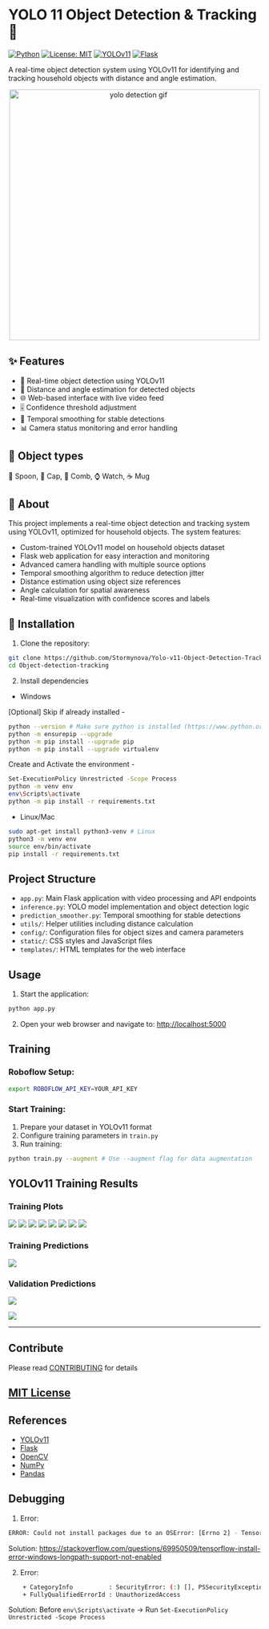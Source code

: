 # YOLO 11 Object Detection & Tracking 🎯
[![Python](https://img.shields.io/badge/python-v3.8+-blue.svg)](https://www.python.org/)
[![License: MIT](https://img.shields.io/badge/License-MIT-yellow.svg)](https://opensource.org/licenses/MIT)
[![YOLOv11](https://img.shields.io/badge/YOLO-v11-darkgreen.svg)](https://github.com/ultralytics/ultralytics)
[![Flask](https://img.shields.io/badge/flask-%23000.svg?logo=flask&logoColor=white)](https://flask.palletsprojects.com/)

A real-time object detection system using YOLOv11 for identifying and tracking household objects with distance and angle estimation.

<center><img src="./assets/cover.gif" alt="yolo detection gif" width="500"></center>

## ✨ Features

- 🎥 Real-time object detection using YOLOv11
- 📏 Distance and angle estimation for detected objects  
- 🌐 Web-based interface with live video feed
- 🎚️ Confidence threshold adjustment
- 🔄 Temporal smoothing for stable detections
- 📊 Camera status monitoring and error handling

## 🎯 Object types
🥄 Spoon, 🧢 Cap, 📏 Comb, ⌚ Watch, ☕ Mug

## 📖 About
This project implements a real-time object detection and tracking system using YOLOv11, optimized for household objects. The system features:

- Custom-trained YOLOv11 model on household objects dataset
- Flask web application for easy interaction and monitoring
- Advanced camera handling with multiple source options
- Temporal smoothing algorithm to reduce detection jitter
- Distance estimation using object size references
- Angle calculation for spatial awareness
- Real-time visualization with confidence scores and labels

## 🚀 Installation

1. Clone the repository: 
```bash
git clone https://github.com/Stormynova/Yolo-v11-Object-Detection-Tracking.git
cd Object-detection-tracking
``` 

2. Install dependencies
- Windows

[Optional] Skip if already installed -
```bash
python --version # Make sure python is installed (https://www.python.org/downloads/release/python-3100/)
python -m ensurepip --upgrade
python -m pip install --upgrade pip
python -m pip install --upgrade virtualenv
```
Create and Activate the environment - 
```bash
Set-ExecutionPolicy Unrestricted -Scope Process
python -m venv env
env\Scripts\activate
python -m pip install -r requirements.txt 
```
 
- Linux/Mac
```bash
sudo apt-get install python3-venv # Linux
python3 -m venv env
source env/bin/activate
pip install -r requirements.txt
```

## Project Structure

- `app.py`: Main Flask application with video processing and API endpoints
- `inference.py`: YOLO model implementation and object detection logic
- `prediction_smoother.py`: Temporal smoothing for stable detections
- `utils/`: Helper utilities including distance calculation
- `config/`: Configuration files for object sizes and camera parameters
- `static/`: CSS styles and JavaScript files
- `templates/`: HTML templates for the web interface

## Usage
1. Start the application:
```bash 
python app.py
```

2. Open your web browser and navigate to:
[http://localhost:5000](http://localhost:5000)

## Training

### Roboflow Setup:
```bash
export ROBOFLOW_API_KEY=YOUR_API_KEY
```

### Start Training:

1. Prepare your dataset in YOLOv11 format
2. Configure training parameters in `train.py`
3. Run training:

```bash
python train.py --augment # Use --augment flag for data augmentation
```

## YOLOv11 Training Results
### Training Plots
![](./runs/detect/household_objects-batch32-v11-alldata_e200/results.png)
![](./runs/detect/household_objects-batch32-v11-alldata_e200/confusion_matrix_normalized.png)
![](./runs/detect/household_objects-batch32-v11-alldata_e200/labels.jpg)
![](./runs/detect/household_objects-batch32-v11-alldata_e200/labels_correlogram.jpg)
![](./runs/detect/household_objects-batch32-v11-alldata_e200/F1_curve.png)
![](./runs/detect/household_objects-batch32-v11-alldata_e200/P_curve.png)
![](./runs/detect/household_objects-batch32-v11-alldata_e200/R_curve.png)
![](./runs/detect/household_objects-batch32-v11-alldata_e200/PR_curve.png)

### Training Predictions
![](./runs/detect/household_objects-batch32-v11-alldata_e200/train_batch0.jpg)

### Validation Predictions
![](./runs/detect/household_objects-batch32-v11-alldata_e200/val_batch1_pred.jpg)

![](./runs/detect/household_objects-batch32-v11-alldata_e200/val_batch0_pred.jpg)

---
## Contribute
Please read [CONTRIBUTING](./CONTRIBUTING) for details
## [MIT License](./LICENSE)

## References
- [YOLOv11](https://github.com/ultralytics/yolov5)
- [Flask](https://flask.palletsprojects.com/)
- [OpenCV](https://opencv.org/)
- [NumPy](https://numpy.org/)
- [Pandas](https://pandas.pydata.org/)


## Debugging

1. Error: 
```bash
ERROR: Could not install packages due to an OSError: [Errno 2] - Tensorflow install error Windows longpath support not enabled
```
Solution: https://stackoverflow.com/questions/69950509/tensorflow-install-error-windows-longpath-support-not-enabled

2. Error: 
```bash
    + CategoryInfo          : SecurityError: (:) [], PSSecurityException
    + FullyQualifiedErrorId : UnauthorizedAccess
```
Solution: Before `env\Scripts\activate` -> Run `Set-ExecutionPolicy Unrestricted -Scope Process`
